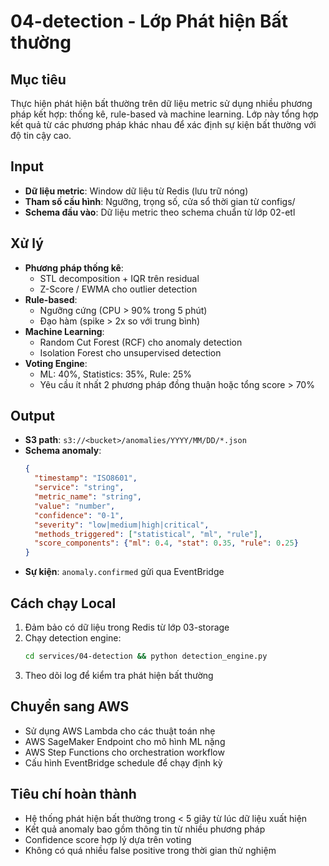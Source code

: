 # 04-detection - Lớp Phát hiện Bất thường

## Mục tiêu
Thực hiện phát hiện bất thường trên dữ liệu metric sử dụng nhiều phương pháp kết hợp: thống kê, rule-based và machine learning. Lớp này tổng hợp kết quả từ các phương pháp khác nhau để xác định sự kiện bất thường với độ tin cậy cao.

## Input
- **Dữ liệu metric**: Window dữ liệu từ Redis (lưu trữ nóng)
- **Tham số cấu hình**: Ngưỡng, trọng số, cửa sổ thời gian từ configs/
- **Schema đầu vào**: Dữ liệu metric theo schema chuẩn từ lớp 02-etl

## Xử lý
- **Phương pháp thống kê**:
  - STL decomposition + IQR trên residual
  - Z-Score / EWMA cho outlier detection
- **Rule-based**: 
  - Ngưỡng cứng (CPU > 90% trong 5 phút)
  - Đạo hàm (spike > 2x so với trung bình)
- **Machine Learning**:
  - Random Cut Forest (RCF) cho anomaly detection
  - Isolation Forest cho unsupervised detection
- **Voting Engine**:
  - ML: 40%, Statistics: 35%, Rule: 25%
  - Yêu cầu ít nhất 2 phương pháp đồng thuận hoặc tổng score > 70%

## Output
- **S3 path**: `s3://<bucket>/anomalies/YYYY/MM/DD/*.json`
- **Schema anomaly**:
  ```json
  {
    "timestamp": "ISO8601",
    "service": "string",
    "metric_name": "string", 
    "value": "number",
    "confidence": "0-1",
    "severity": "low|medium|high|critical",
    "methods_triggered": ["statistical", "ml", "rule"],
    "score_components": {"ml": 0.4, "stat": 0.35, "rule": 0.25}
  }
  ```
- **Sự kiện**: `anomaly.confirmed` gửi qua EventBridge

## Cách chạy Local
1. Đảm bảo có dữ liệu trong Redis từ lớp 03-storage
2. Chạy detection engine:
   ```bash
   cd services/04-detection && python detection_engine.py
   ```
3. Theo dõi log để kiểm tra phát hiện bất thường

## Chuyển sang AWS
- Sử dụng AWS Lambda cho các thuật toán nhẹ
- AWS SageMaker Endpoint cho mô hình ML nặng
- AWS Step Functions cho orchestration workflow
- Cấu hình EventBridge schedule để chạy định kỳ

## Tiêu chí hoàn thành
- Hệ thống phát hiện bất thường trong < 5 giây từ lúc dữ liệu xuất hiện
- Kết quả anomaly bao gồm thông tin từ nhiều phương pháp
- Confidence score hợp lý dựa trên voting
- Không có quá nhiều false positive trong thời gian thử nghiệm